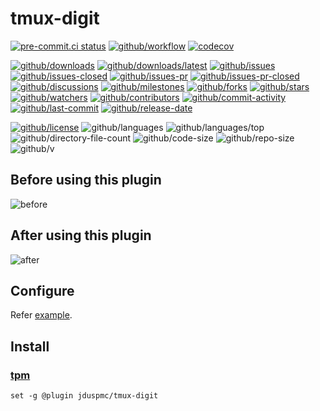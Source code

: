 # tmux-digit

[![pre-commit.ci status](https://results.pre-commit.ci/badge/github/Freed-Wu/tmux-digit/main.svg)](https://results.pre-commit.ci/latest/github/Freed-Wu/tmux-digit/main)
[![github/workflow](https://github.com/Freed-Wu/tmux-digit/actions/workflows/main.yml/badge.svg)](https://github.com/Freed-Wu/tmux-digit/actions)
[![codecov](https://codecov.io/gh/Freed-Wu/tmux-digit/branch/main/graph/badge.svg)](https://codecov.io/gh/Freed-Wu/tmux-digit)

[![github/downloads](https://shields.io/github/downloads/Freed-Wu/tmux-digit/total)](https://github.com/Freed-Wu/tmux-digit/releases)
[![github/downloads/latest](https://shields.io/github/downloads/Freed-Wu/tmux-digit/latest/total)](https://github.com/Freed-Wu/tmux-digit/releases/latest)
[![github/issues](https://shields.io/github/issues/Freed-Wu/tmux-digit)](https://github.com/Freed-Wu/tmux-digit/issues)
[![github/issues-closed](https://shields.io/github/issues-closed/Freed-Wu/tmux-digit)](https://github.com/Freed-Wu/tmux-digit/issues?q=is%3Aissue+is%3Aclosed)
[![github/issues-pr](https://shields.io/github/issues-pr/Freed-Wu/tmux-digit)](https://github.com/Freed-Wu/tmux-digit/pulls)
[![github/issues-pr-closed](https://shields.io/github/issues-pr-closed/Freed-Wu/tmux-digit)](https://github.com/Freed-Wu/tmux-digit/pulls?q=is%3Apr+is%3Aclosed)
[![github/discussions](https://shields.io/github/discussions/Freed-Wu/tmux-digit)](https://github.com/Freed-Wu/tmux-digit/discussions)
[![github/milestones](https://shields.io/github/milestones/all/Freed-Wu/tmux-digit)](https://github.com/Freed-Wu/tmux-digit/milestones)
[![github/forks](https://shields.io/github/forks/Freed-Wu/tmux-digit)](https://github.com/Freed-Wu/tmux-digit/network/members)
[![github/stars](https://shields.io/github/stars/Freed-Wu/tmux-digit)](https://github.com/Freed-Wu/tmux-digit/stargazers)
[![github/watchers](https://shields.io/github/watchers/Freed-Wu/tmux-digit)](https://github.com/Freed-Wu/tmux-digit/watchers)
[![github/contributors](https://shields.io/github/contributors/Freed-Wu/tmux-digit)](https://github.com/Freed-Wu/tmux-digit/graphs/contributors)
[![github/commit-activity](https://shields.io/github/commit-activity/w/Freed-Wu/tmux-digit)](https://github.com/Freed-Wu/tmux-digit/graphs/commit-activity)
[![github/last-commit](https://shields.io/github/last-commit/Freed-Wu/tmux-digit)](https://github.com/Freed-Wu/tmux-digit/commits)
[![github/release-date](https://shields.io/github/release-date/Freed-Wu/tmux-digit)](https://github.com/Freed-Wu/tmux-digit/releases/latest)

[![github/license](https://shields.io/github/license/Freed-Wu/tmux-digit)](https://github.com/Freed-Wu/tmux-digit/blob/main/LICENSE)
![github/languages](https://shields.io/github/languages/count/Freed-Wu/tmux-digit)
![github/languages/top](https://shields.io/github/languages/top/Freed-Wu/tmux-digit)
![github/directory-file-count](https://shields.io/github/directory-file-count/Freed-Wu/tmux-digit)
![github/code-size](https://shields.io/github/languages/code-size/Freed-Wu/tmux-digit)
![github/repo-size](https://shields.io/github/repo-size/Freed-Wu/tmux-digit)
![github/v](https://shields.io/github/v/release/Freed-Wu/tmux-digit)

## Before using this plugin

![before](https://user-images.githubusercontent.com/32936898/210812096-82c3f6fe-1113-4780-955c-adde62bb4570.jpg)

## After using this plugin

![after](https://user-images.githubusercontent.com/32936898/210812102-19909918-6f13-48b2-905e-08c45840850b.jpg)

## Configure

Refer [example](examples/tmux.conf).

## Install

### [tpm](https://github.com/tmux-plugins/tpm)

```tmux
set -g @plugin jduspmc/tmux-digit
```
